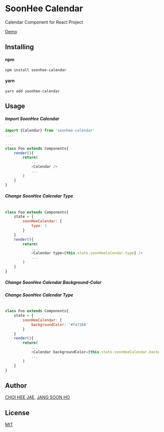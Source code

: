 # SoonHee Calendar

Calendar Component for React Project

[Demo](https://gmlwo530.github.io/demo-soonhee-calendar/)

## Installing

#### npm

`npm install soonhee-calendar `



#### yarn

`yarn add soonhee-calendar`



## Usage

##### Import SoonHee Calendar

```javascript
import {Calendar} from 'soonhee-calendar'
....

....
class Foo extends Components{
    render(){
        return(
            ...
            <Calendar />
            ...
        )
    }
}
```



##### Change SoonHee Calendar Type

```javascript

class Foo extends Components{
    state = {
        soonHeeCalendar: {
            type: 1
        }
    }
    render(){
        return(
            ...
            <Calendar type={this.state.soonHeeCalendar.type} />
            ...
        )
    }
}
```

##### Change SoonHee Calendar Background-Color

##### Change SoonHee Calendar Type

```javascript

class Foo extends Components{
    state = {
        soonHeeCalendar: {
            backgroundColor: '#fa7268'
        }
    }
    render(){
        return(
            ...
            <Calendar backgroundColor={this.state.soonHeeCalendar.backgroundColor} />
            ...
        )
    }
}
```




## Author

[CHOI HEE JAE](https://github.com/gmlwo530), [JANG SOON HO]( https://github.com/snowjang24)



## License

[MIT](https://github.com/gmlwo530/soonhee-calendar/blob/master/LICENSE)
